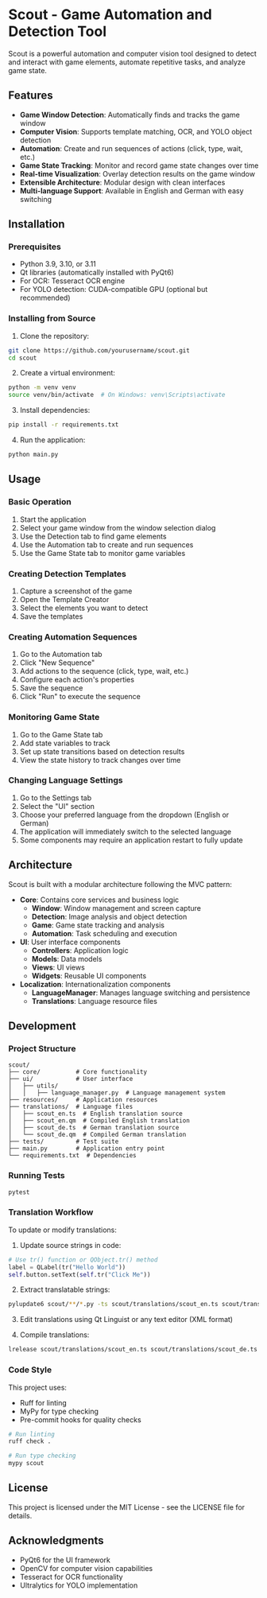 # Scout - Game Automation and Detection Tool

Scout is a powerful automation and computer vision tool designed to detect and interact with game elements, automate repetitive tasks, and analyze game state.

## Features

- **Game Window Detection**: Automatically finds and tracks the game window
- **Computer Vision**: Supports template matching, OCR, and YOLO object detection
- **Automation**: Create and run sequences of actions (click, type, wait, etc.)
- **Game State Tracking**: Monitor and record game state changes over time
- **Real-time Visualization**: Overlay detection results on the game window
- **Extensible Architecture**: Modular design with clean interfaces
- **Multi-language Support**: Available in English and German with easy switching

## Installation

### Prerequisites

- Python 3.9, 3.10, or 3.11
- Qt libraries (automatically installed with PyQt6)
- For OCR: Tesseract OCR engine
- For YOLO detection: CUDA-compatible GPU (optional but recommended)

### Installing from Source

1. Clone the repository:
```bash
git clone https://github.com/yourusername/scout.git
cd scout
```

2. Create a virtual environment:
```bash
python -m venv venv
source venv/bin/activate  # On Windows: venv\Scripts\activate
```

3. Install dependencies:
```bash
pip install -r requirements.txt
```

4. Run the application:
```bash
python main.py
```

## Usage

### Basic Operation

1. Start the application
2. Select your game window from the window selection dialog
3. Use the Detection tab to find game elements
4. Use the Automation tab to create and run sequences
5. Use the Game State tab to monitor game variables

### Creating Detection Templates

1. Capture a screenshot of the game
2. Open the Template Creator
3. Select the elements you want to detect
4. Save the templates

### Creating Automation Sequences

1. Go to the Automation tab
2. Click "New Sequence"
3. Add actions to the sequence (click, type, wait, etc.)
4. Configure each action's properties
5. Save the sequence
6. Click "Run" to execute the sequence

### Monitoring Game State

1. Go to the Game State tab
2. Add state variables to track
3. Set up state transitions based on detection results
4. View the state history to track changes over time

### Changing Language Settings

1. Go to the Settings tab
2. Select the "UI" section
3. Choose your preferred language from the dropdown (English or German)
4. The application will immediately switch to the selected language
5. Some components may require an application restart to fully update

## Architecture

Scout is built with a modular architecture following the MVC pattern:

- **Core**: Contains core services and business logic
  - **Window**: Window management and screen capture
  - **Detection**: Image analysis and object detection
  - **Game**: Game state tracking and analysis
  - **Automation**: Task scheduling and execution
- **UI**: User interface components
  - **Controllers**: Application logic
  - **Models**: Data models
  - **Views**: UI views
  - **Widgets**: Reusable UI components
- **Localization**: Internationalization components
  - **LanguageManager**: Manages language switching and persistence
  - **Translations**: Language resource files

## Development

### Project Structure

```
scout/
├── core/          # Core functionality
├── ui/            # User interface
│   ├── utils/
│   │   ├── language_manager.py  # Language management system
├── resources/     # Application resources
├── translations/  # Language files
│   ├── scout_en.ts  # English translation source
│   ├── scout_en.qm  # Compiled English translation
│   ├── scout_de.ts  # German translation source
│   └── scout_de.qm  # Compiled German translation
├── tests/         # Test suite
├── main.py        # Application entry point
└── requirements.txt  # Dependencies
```

### Running Tests

```bash
pytest
```

### Translation Workflow

To update or modify translations:

1. Update source strings in code:
```python
# Use tr() function or QObject.tr() method
label = QLabel(tr("Hello World"))
self.button.setText(self.tr("Click Me"))
```

2. Extract translatable strings:
```bash
pylupdate6 scout/**/*.py -ts scout/translations/scout_en.ts scout/translations/scout_de.ts
```

3. Edit translations using Qt Linguist or any text editor (XML format)

4. Compile translations:
```bash
lrelease scout/translations/scout_en.ts scout/translations/scout_de.ts
```

### Code Style

This project uses:
- Ruff for linting
- MyPy for type checking
- Pre-commit hooks for quality checks

```bash
# Run linting
ruff check .

# Run type checking
mypy scout
```

## License

This project is licensed under the MIT License - see the LICENSE file for details.

## Acknowledgments

- PyQt6 for the UI framework
- OpenCV for computer vision capabilities
- Tesseract for OCR functionality
- Ultralytics for YOLO implementation